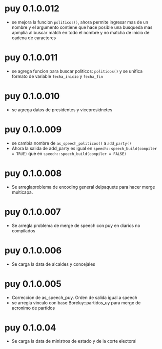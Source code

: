 # puy 0.1.0.012

* se mejora la funcion `politicos()`, ahora permite ingresar mas de un nombre y el argumento contiene que hace posible una busqueda mas apmplia al buscar match en todo el nombre y no matcha de inicio de cadena de caracteres

# puy 0.1.0.011

* se agrega funcion para buscar politicos: `politicos()` y se unifica formato de variable `fecha_inicio` y `fecha_fin`

# puy 0.1.0.010

* se agrega datos de presidentes y vicepresidnetes

# puy 0.1.0.009

* se cambia nombre de `as_speech_politicos()` a `add_party()`
* Ahora la salida de add_party es igual en `speech::speech_build(compiler = TRUE)` que en  `speech::speech_build(compiler = FALSE)`

# puy 0.1.0.008

* Se arreglaproblema de encoding general delpaquete para hacer merge multicapa.

# puy 0.1.0.007
* Se arregla problema de merge de speech con puy en diarios no compilados

# puy 0.1.0.006
* Se carga la data de alcaldes y concejales

# puy 0.1.0.005
* Correccion de as_speech_puy. Orden de salida igual a speech
* se arregla vinculo con base Boreluy::partidos_uy para merge de acronimo de partidos


# puy 0.1.0.04
* Se carga la data de ministros de estado y de la corte electoral
